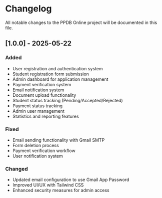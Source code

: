 # Changelog

All notable changes to the PPDB Online project will be documented in this file.

## [1.0.0] - 2025-05-22

### Added
- User registration and authentication system
- Student registration form submission
- Admin dashboard for application management
- Payment verification system
- Email notification system
- Document upload functionality
- Student status tracking (Pending/Accepted/Rejected)
- Payment status tracking
- Admin user management
- Statistics and reporting features

### Fixed
- Email sending functionality with Gmail SMTP
- Form deletion process
- Payment verification workflow
- User notification system

### Changed
- Updated email configuration to use Gmail App Password
- Improved UI/UX with Tailwind CSS
- Enhanced security measures for admin access